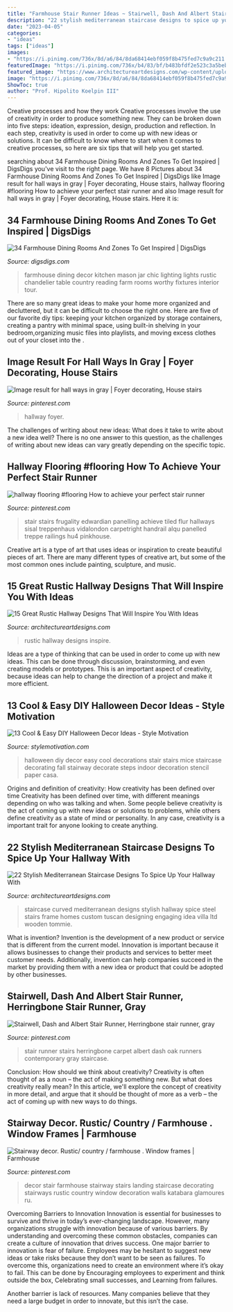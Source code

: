 ```yaml
---
title: "Farmhouse Stair Runner Ideas ~ Stairwell, Dash And Albert Stair Runner, Herringbone Stair Runner, Gray"
description: "22 stylish mediterranean staircase designs to spice up your hallway with"
date: "2023-04-05"
categories:
- "ideas"
tags: ["ideas"]
images:
- "https://i.pinimg.com/736x/8d/a6/84/8da68414ebf059f8b475fed7c9a9c211.jpg"
featuredImage: "https://i.pinimg.com/736x/b4/83/bf/b483bfdf2e523c3a5beba0c9d3e97409.jpg"
featured_image: "https://www.architectureartdesigns.com/wp-content/uploads/2015/07/22-Stylish-Mediterranean-Staircase-Designs-To-Spice-Up-Your-Hallway-With-22.jpg"
image: "https://i.pinimg.com/736x/8d/a6/84/8da68414ebf059f8b475fed7c9a9c211.jpg"
ShowToc: true
author: "Prof. Hipolito Koelpin III"
---
```



Creative processes and how they work
Creative processes involve the use of creativity in order to produce something new. They can be broken down into five steps: ideation, expression, design, production and reflection. In each step, creativity is used in order to come up with new ideas or solutions. It can be difficult to know where to start when it comes to creative processes, so here are six tips that will help you get started.

	

		
searching about 34 Farmhouse Dining Rooms And Zones To Get Inspired | DigsDigs you've visit to the right page. We have 8 Pictures about 34 Farmhouse Dining Rooms And Zones To Get Inspired | DigsDigs like Image result for hall ways in gray | Foyer decorating, House stairs, hallway flooring #flooring How to achieve your perfect stair runner and also Image result for hall ways in gray | Foyer decorating, House stairs. Here it is:
		
    
## 34 Farmhouse Dining Rooms And Zones To Get Inspired | DigsDigs

<img loading=lazy src="http://www.digsdigs.com/photos/farmhouse-dining-rooms-and-zones-to-get-inspired-36.jpg" onerror="this.onerror=null;this.src='https://tse2.mm.bing.net/th?id=OIP.1Ya3NueWgzSm_4Q0SyAIowHaKX&amp;pid=15.1';" alt="34 Farmhouse Dining Rooms And Zones To Get Inspired | DigsDigs">

_Source: digsdigs.com_

>farmhouse dining decor kitchen mason jar chic lighting lights rustic chandelier table country reading farm rooms worthy fixtures interior tour. 

	

There are so many great ideas to make your home more organized and decluttered, but it can be difficult to choose the right one. Here are five of our favorite diy tips: keeping your kitchen organized by storage containers, creating a pantry with minimal space, using built-in shelving in your bedroom,organizing music files into playlists, and moving excess clothes out of your closet into the .

    
## Image Result For Hall Ways In Gray | Foyer Decorating, House Stairs

<img loading=lazy src="https://i.pinimg.com/736x/82/df/1d/82df1d9702510135bcd4cfcc69f81054.jpg" onerror="this.onerror=null;this.src='https://tse4.mm.bing.net/th?id=OIP.k0qh_k1womhnrvRiTjSycQHaLz&amp;pid=15.1';" alt="Image result for hall ways in gray | Foyer decorating, House stairs">

_Source: pinterest.com_

>hallway foyer. 

	

The challenges of writing about new ideas: What does it take to write about a new idea well?
There is no one answer to this question, as the challenges of writing about new ideas can vary greatly depending on the specific topic.

    
## Hallway Flooring #flooring How To Achieve Your Perfect Stair Runner

<img loading=lazy src="https://i.pinimg.com/736x/4a/40/c4/4a40c490c6d4579dc91cdd93559aa006.jpg" onerror="this.onerror=null;this.src='https://tse1.mm.bing.net/th?id=OIP.VxdUfiQvhMCkEjVfQgTVJwHaLF&amp;pid=15.1';" alt="hallway flooring #flooring How to achieve your perfect stair runner">

_Source: pinterest.com_

>stair stairs frugality edwardian panelling achieve tiled flur hallways sisal treppenhaus vidalondon carpetright handrail alqu panelled treppe railings hu4 pinkhouse. 

	

Creative art is a type of art that uses ideas or inspiration to create beautiful pieces of art. There are many different types of creative art, but some of the most common ones include painting, sculpture, and music.

    
## 15 Great Rustic Hallway Designs That Will Inspire You With Ideas

<img loading=lazy src="https://www.architectureartdesigns.com/wp-content/uploads/2016/09/15-Great-Rustic-Hallway-Designs-That-Will-Inspire-You-With-Ideas-13.jpg" onerror="this.onerror=null;this.src='https://tse1.mm.bing.net/th?id=OIP.NCbcXG59Fer_hbKzRTWOwgHaJ4&amp;pid=15.1';" alt="15 Great Rustic Hallway Designs That Will Inspire You With Ideas">

_Source: architectureartdesigns.com_

>rustic hallway designs inspire. 

	

Ideas are a type of thinking that can be used in order to come up with new ideas. This can be done through discussion, brainstorming, and even creating models or prototypes. This is an important aspect of creativity, because ideas can help to change the direction of a project and make it more efficient.

    
## 13 Cool &amp; Easy DIY Halloween Decor Ideas - Style Motivation

<img loading=lazy src="http://www.stylemotivation.com/wp-content/uploads/2013/09/94.jpg" onerror="this.onerror=null;this.src='https://tse1.mm.bing.net/th?id=OIP.xkav20lxyoEapVcY9hDmHAHaLH&amp;pid=15.1';" alt="13 Cool &amp; Easy DIY Halloween Decor Ideas - Style Motivation">

_Source: stylemotivation.com_

>halloween diy decor easy cool decorations stair stairs mice staircase decorating fall stairway decorate steps indoor decoration stencil paper casa. 

	

Origins and definition of creativity: How creativity has been defined over time
Creativity has been defined over time, with different meanings depending on who was talking and when. Some people believe creativity is the act of coming up with new ideas or solutions to problems, while others define creativity as a state of mind or personality. In any case, creativity is a important trait for anyone looking to create anything.

    
## 22 Stylish Mediterranean Staircase Designs To Spice Up Your Hallway With

<img loading=lazy src="https://www.architectureartdesigns.com/wp-content/uploads/2015/07/22-Stylish-Mediterranean-Staircase-Designs-To-Spice-Up-Your-Hallway-With-22.jpg" onerror="this.onerror=null;this.src='https://tse1.mm.bing.net/th?id=OIP.hoPnEusL6pt8Iv0pyhQP8QHaHe&amp;pid=15.1';" alt="22 Stylish Mediterranean Staircase Designs To Spice Up Your Hallway With">

_Source: architectureartdesigns.com_

>staircase curved mediterranean designs stylish hallway spice steel stairs frame homes custom tuscan designing engaging idea villa ltd wooden tommie. 

	

What is invention?
Invention is the development of a new product or service that is different from the current model. Innovation is important because it allows businesses to change their products and services to better meet customer needs. Additionally, invention can help companies succeed in the market by providing them with a new idea or product that could be adopted by other businesses.

    
## Stairwell, Dash And Albert Stair Runner, Herringbone Stair Runner, Gray

<img loading=lazy src="https://i.pinimg.com/736x/b4/83/bf/b483bfdf2e523c3a5beba0c9d3e97409.jpg" onerror="this.onerror=null;this.src='https://tse4.mm.bing.net/th?id=OIP.eVfnuRpvtnApG6TvCZihDgHaJ3&amp;pid=15.1';" alt="Stairwell, Dash and Albert Stair Runner, Herringbone stair runner, gray">

_Source: pinterest.com_

>stair runner stairs herringbone carpet albert dash oak runners contemporary gray staircase. 

	

Conclusion: How should we think about creativity?
Creativity is often thought of as a noun – the act of making something new. But what does creativity really mean? In this article, we'll explore the concept of creativity in more detail, and argue that it should be thought of more as a verb – the act of coming up with new ways to do things.

    
## Stairway Decor. Rustic/ Country / Farmhouse . Window Frames | Farmhouse

<img loading=lazy src="https://i.pinimg.com/736x/8d/a6/84/8da68414ebf059f8b475fed7c9a9c211.jpg" onerror="this.onerror=null;this.src='https://tse3.mm.bing.net/th?id=OIP.XwZ-SLCnG3EcKipMdEreZwHaJ4&amp;pid=15.1';" alt="Stairway decor. Rustic/ country / farmhouse . Window frames | Farmhouse">

_Source: pinterest.com_

>decor stair farmhouse stairway stairs landing staircase decorating stairways rustic country window decoration walls katabara glamoures ru. 

	

Overcoming Barriers to Innovation
Innovation is essential for businesses to survive and thrive in today’s ever-changing landscape. However, many organizations struggle with innovation because of various barriers. By understanding and overcoming these common obstacles, companies can create a culture of innovation that drives success.
One major barrier to innovation is fear of failure. Employees may be hesitant to suggest new ideas or take risks because they don’t want to be seen as failures. To overcome this, organizations need to create an environment where it’s okay to fail. This can be done by Encouraging employees to experiment and think outside the box, Celebrating small successes, and Learning from failures.

Another barrier is lack of resources. Many companies believe that they need a large budget in order to innovate, but this isn’t the case.

